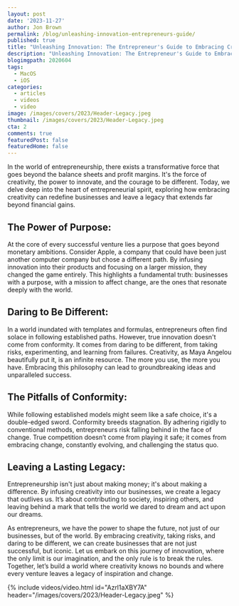 ```yaml
---
layout: post
date: '2023-11-27'
author: Jon Brown
permalink: /blog/unleashing-innovation-entrepreneurs-guide/
published: true
title: "Unleashing Innovation: The Entrepreneur's Guide to Embracing Creativity and Leaving a Legacy"
description: "Unleashing Innovation: The Entrepreneur's Guide to Embracing Creativity and Leaving a Legacy"
blogimgpath: 2020604
tags:
  - MacOS
  - iOS
categories:
  - articles
  - videos
  - video
image: /images/covers/2023/Header-Legacy.jpeg
thumbnail: /images/covers/2023/Header-Legacy.jpeg
cta: 2
comments: true
featuredPost: false
featuredHome: false
---
```

In the world of entrepreneurship, there exists a transformative force that goes beyond the balance sheets and profit margins. It's the force of creativity, the power to innovate, and the courage to be different. Today, we delve deep into the heart of entrepreneurial spirit, exploring how embracing creativity can redefine businesses and leave a legacy that extends far beyond financial gains.

## The Power of Purpose:
At the core of every successful venture lies a purpose that goes beyond monetary ambitions. Consider Apple, a company that could have been just another computer company but chose a different path. By infusing innovation into their products and focusing on a larger mission, they changed the game entirely. This highlights a fundamental truth: businesses with a purpose, with a mission to affect change, are the ones that resonate deeply with the world.

## Daring to Be Different:
In a world inundated with templates and formulas, entrepreneurs often find solace in following established paths. However, true innovation doesn't come from conformity. It comes from daring to be different, from taking risks, experimenting, and learning from failures. Creativity, as Maya Angelou beautifully put it, is an infinite resource. The more you use, the more you have. Embracing this philosophy can lead to groundbreaking ideas and unparalleled success.

## The Pitfalls of Conformity:
While following established models might seem like a safe choice, it's a double-edged sword. Conformity breeds stagnation. By adhering rigidly to conventional methods, entrepreneurs risk falling behind in the face of change. True competition doesn’t come from playing it safe; it comes from embracing change, constantly evolving, and challenging the status quo.

## Leaving a Lasting Legacy:
Entrepreneurship isn't just about making money; it's about making a difference. By infusing creativity into our businesses, we create a legacy that outlives us. It’s about contributing to society, inspiring others, and leaving behind a mark that tells the world we dared to dream and act upon our dreams.

As entrepreneurs, we have the power to shape the future, not just of our businesses, but of the world. By embracing creativity, taking risks, and daring to be different, we can create businesses that are not just successful, but iconic. Let us embark on this journey of innovation, where the only limit is our imagination, and the only rule is to break the rules. Together, let’s build a world where creativity knows no bounds and where every venture leaves a legacy of inspiration and change.

{% include videos/video.html id="Azrl1aXBY7A" header="/images/covers/2023/Header-Legacy.jpeg" %}
